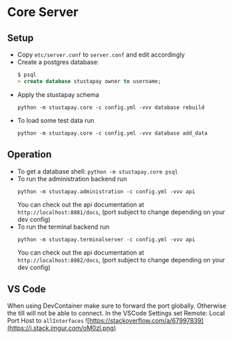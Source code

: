 # Core Server

## Setup
- Copy `etc/server.conf` to `server.conf` and edit accordingly
- Create a postgres database:
  ```sql
  $ psql
  > create database stustapay owner to username;
  ```
- Apply the stustapay schema
  ```shell
  python -m stustapay.core -c config.yml -vvv database rebuild
  ```
- To load some test data run
  ```shell
  python -m stustapay.core -c config.yml -vvv database add_data
  ```
 

## Operation

- To get a database shell: `python -m stustapay.core psql`
- To run the administration backend run
  ```shell
  python -m stustapay.administration -c config.yml -vvv api
  ```
  You can check out the api documentation at `http://localhost:8081/docs`, (port subject to change depending on your dev config)
- To run the terminal backend run
  ```shell
  python -m stustapay.terminalserver -c config.yml -vvv api
  ```
  You can check out the api documentation at `http://localhost:8082/docs`, (port subject to change depending on your dev config)

## VS Code
When using DevContainer make sure to forward the port globally. Otherwise the till will not be able to connect.
In the VSCode Settings set Remote: Local Port Host to `allInterfaces`
![https://stackoverflow.com/a/67997839](https://i.stack.imgur.com/oM0zl.png)
